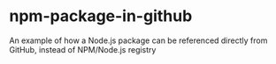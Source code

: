 # npm-package-in-github
An example of how a Node.js package can be referenced directly from GitHub, instead of NPM/Node.js registry
